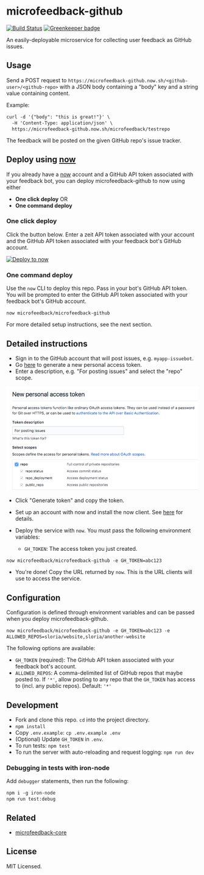 # microfeedback-github

[![Build Status](https://travis-ci.org/microfeedback/microfeedback-github.svg?branch=master)](https://travis-ci.org/microfeedback/microfeedback-github)
[![Greenkeeper badge](https://badges.greenkeeper.io/microfeedback/microfeedback-github.svg)](https://greenkeeper.io/)

An easily-deployable microservice for collecting user feedback as GitHub issues.

## Usage

Send a POST request to `https://microfeedback-github.now.sh/<github-user>/<github-repo>`
with a JSON body containing a "body" key and a string value containing
content.

Example:

```
curl -d '{"body": "this is great!"}' \
  -H 'Content-Type: application/json' \
  https://microfeedback-github.now.sh/microfeedback/testrepo
```

The feedback will be posted on the given GitHub repo's issue tracker.

## Deploy using [now](https://zeit.co/now)

If you already have a [now](https://zeit.co/now) account and a GitHub
API token associated with your feedback bot, you can deploy
microfeedback-github to now using either

- **One click deploy** OR
- **One command deploy**


### One click deploy

Click the button below. Enter a zeit API token associated with your
account and the GitHub API token associated with your feedback bot's GitHub account.

[![Deploy to now](https://deploy.now.sh/static/button.svg)](https://deploy.now.sh/?repo=https://github.com/microfeedback/microfeedback-github&&env=GH_TOKEN)

### One command deploy

Use the `now` CLI to deploy this repo. Pass in your bot's GitHub API
token. You will be prompted to enter the GitHub API token associated
with your feedback bot's GitHub account.

```
now microfeedback/microfeedback-github
```

For more detailed setup instructions, see the next section.

## Detailed instructions

- Sign in to the GitHub account that will post issues, e.g. `myapp-issuebot`.
- Go [here](https://github.com/settings/tokens/new) to generate a new personal access token.
- Enter a description, e.g. "For posting issues" and select the "repo" scope.

![](media/personal-access-token.png)

- Click "Generate token" and copy the token.

- Set up an account with now and install the now client. See [here](https://zeit.co/now) for details.
- Deploy the service with `now`. You must pass the following environment variables:
  - `GH_TOKEN`: The access token you just created.

```
now microfeedback/microfeedback-github -e GH_TOKEN=abc123
```

- You're done! Copy the URL returned by `now`. This is the URL clients will use to access the service.


## Configuration

Configuration is defined through environment variables and can be passed
when you deploy microfeedback-github.

```
now microfeedback/microfeedback-github -e GH_TOKEN=abc123 -e ALLOWED_REPOS=sloria/website,sloria/another-website
```

The following options are available:

- `GH_TOKEN` (required): The GitHub API token associated with your
                         feedback bot's account.
- `ALLOWED_REPOS`: A comma-delimited list of GitHub repos that maybe
                    posted to. If `'*'`, allow posting to any repo
                    that the `GH_TOKEN` has access to (incl. any
                    public repos). Default: `'*'`

## Development

* Fork and clone this repo. `cd` into the project directory.
* `npm install`
* Copy `.env.example`: `cp .env.example .env`
* (Optional) Update `GH_TOKEN` in `.env`.
* To run tests: `npm test`
* To run the server with auto-reloading and request logging: `npm run dev`

### Debugging in tests with iron-node

Add `debugger` statements, then run the following:

```
npm i -g iron-node
npm run test:debug
```

## Related

- [microfeedback-core](https://github.com/microfeedback/microfeedback-core)

## License

MIT Licensed.
